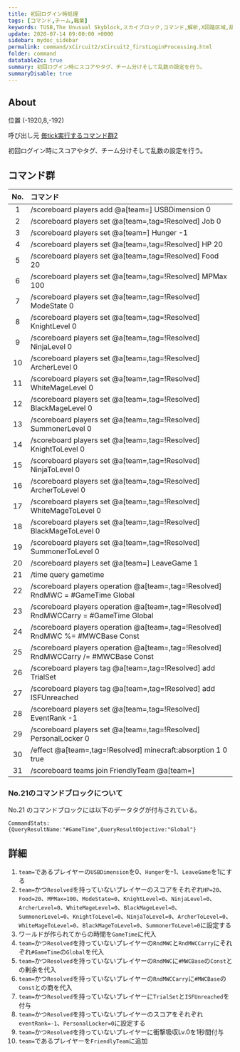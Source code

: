 ```yaml
---
title: 初回ログイン時処理
tags: [コマンド,チーム,職業]
keywords: TUSB,The Unusual Skyblock,スカイブロック,コマンド,解析,X回路区域,乱数,スコア
update: 2020-07-14 09:00:00 +0000
sidebar: mydoc_sidebar
permalink: command/xCircuit2/xCircuit2_firstLoginProcessing.html
folder: command
datatable2c: true
summary: 初回ログイン時にスコアやタグ、チーム分けそして乱数の設定を行う。
summaryDisable: true
---
```


## About

<span class="tagYellow">位置</span> (-1920,8,-192)

<span class="tagBlack">呼び出し元</span> [毎tick実行するコマンド群2]({{site.baseurl}}/command/xCircuit2/xCircuit2_reset.html)

初回ログイン時にスコアやタグ、チーム分けそして乱数の設定を行う。

## コマンド群

<div class="datatable2c-begin"></div>

|No.|コマンド|
|:-:|:-|
|1|/scoreboard players add @a[team=] USBDimension 0|
|2|/scoreboard players set @a[team=,tag=!Resolved] Job 0|
|3|/scoreboard players set @a[team=] Hunger -1|
|4|/scoreboard players set @a[team=,tag=!Resolved] HP 20|
|5|/scoreboard players set @a[team=,tag=!Resolved] Food 20|
|6|/scoreboard players set @a[team=,tag=!Resolved] MPMax 100|
|7|/scoreboard players set @a[team=,tag=!Resolved] ModeState 0|
|8|/scoreboard players set @a[team=,tag=!Resolved] KnightLevel 0|
|9|/scoreboard players set @a[team=,tag=!Resolved] NinjaLevel 0|
|10|/scoreboard players set @a[team=,tag=!Resolved] ArcherLevel 0|
|11|/scoreboard players set @a[team=,tag=!Resolved] WhiteMageLevel 0|
|12|/scoreboard players set @a[team=,tag=!Resolved] BlackMageLevel 0|
|13|/scoreboard players set @a[team=,tag=!Resolved] SummonerLevel 0|
|14|/scoreboard players set @a[team=,tag=!Resolved] KnightToLevel 0|
|15|/scoreboard players set @a[team=,tag=!Resolved] NinjaToLevel 0|
|16|/scoreboard players set @a[team=,tag=!Resolved] ArcherToLevel 0|
|17|/scoreboard players set @a[team=,tag=!Resolved] WhiteMageToLevel 0|
|18|/scoreboard players set @a[team=,tag=!Resolved] BlackMageToLevel 0|
|19|/scoreboard players set @a[team=,tag=!Resolved] SummonerToLevel 0|
|20|/scoreboard players set @a[team=] LeaveGame 1|
|21|/time query gametime|[補足](#no21のコマンドブロックについて)あり|
|22|/scoreboard players operation @a[team=,tag=!Resolved] RndMWC = #GameTime Global|
|23|/scoreboard players operation @a[team=,tag=!Resolved] RndMWCCarry = #GameTime Global|
|24|/scoreboard players operation @a[team=,tag=!Resolved] RndMWC %= #MWCBase Const|
|25|/scoreboard players operation @a[team=,tag=!Resolved] RndMWCCarry /= #MWCBase Const|
|26|/scoreboard players tag @a[team=,tag=!Resolved] add TrialSet|
|27|/scoreboard players tag @a[team=,tag=!Resolved] add ISFUnreached|
|28|/scoreboard players set @a[team=,tag=!Resolved] EventRank -1|
|29|/scoreboard players set @a[team=,tag=!Resolved] PersonalLocker 0|
|30|/effect @a[team=,tag=!Resolved] minecraft:absorption 1 0 true|
|31|/scoreboard teams join FriendlyTeam @a[team=]|

<div class="datatable2c-end"></div>

### No.21のコマンドブロックについて

No.21 のコマンドブロックには以下のデータタグが付与されている。

```minecraftcommand
CommandStats:{QueryResultName:"#GameTime",QueryResultObjective:"Global"}
```

## 詳細

1. `team=`であるプレイヤーの`USBDimension`を0、`Hunger`を-1、`LeaveGame`を1にする
2. `team=`かつ`Resolved`を持っていないプレイヤーのスコアをそれぞれ`HP=20`、`Food=20`、`MPMax=100`、`ModeState=0`、`KnightLevel=0`、`NinjaLevel=0`、`ArcherLevel=0`、`WhiteMageLevel=0`、`BlackMageLevel=0`、`SummonerLevel=0`、`KnightToLevel=0`、`NinjaToLevel=0`、`ArcherToLevel=0`、`WhiteMageToLevel=0`、`BlackMageToLevel=0`、`SummonerToLevel=0`に設定する
3. ワールドが作られてからの時間を`GameTime`に代入
4. `team=`かつ`Resolved`を持っていないプレイヤーの`RndMWC`と`RndMWCCarry`にそれぞれ`#GameTime`の`Global`を代入
5. `team=`かつ`Resolved`を持っていないプレイヤーの`RndMWC`に`#MWCBase`の`Const`との剰余を代入
6. `team=`かつ`Resolved`を持っていないプレイヤーの`RndMWCCarry`に`#MWCBase`の`Const`との商を代入
7. `team=`かつ`Resolved`を持っていないプレイヤーに`TrialSet`と`ISFUnreached`を付与
8. `team=`かつ`Resolved`を持っていないプレイヤーのスコアをそれぞれ`eventRank=-1`、`PersonalLocker=0`に設定する
9. `team=`かつ`Resolved`を持っていないプレイヤーに衝撃吸収Lv.0を1秒間付与
10. `team=`であるプレイヤーを`FriendlyTeam`に追加
